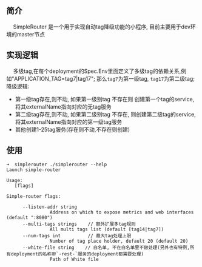## 简介
&emsp; SimpleRouter 是一个用于实现自动tag降级功能的小程序, 目前主要用于dev环境的master节点

## 实现逻辑
&emsp; 多级tag,在每个deployment的Spec.Env里面定义了多级tag的依赖关系,例如"APPLICATION_TAG=tag7|tag17"; 那么`tag7`为第一级tag, `tag17`为第二级tag; 降级逻辑:
- 第一级tag存在,则不动, 如果第一级别tag 不存在则 创建第一个tag的service,将其externalName指向对应的无tag服务
- 第二级tag存在,则不动, 如果第二级别tag 不存在, 则创建第二级tag的service, 将其externalName指向对应的第一级tag服务
- 其他创建1-25tag服务(存在则不动,不存在则创建)

## 使用
```
➜  simplerouter ./simplerouter --help
Launch simple-router

Usage:
   [flags]

Simple-router flags:

      --listen-addr string
                Address on which to expose metrics and web interfaces (default ":8080")
      --multi-tags strings    // 额外扩展多tag规则
                All multi tags list (default [tag14|tag7])
      --num-tags int          // 最大tag处理上限
                Number of tag place holder, default 20 (default 20)
      --white-file string    // 白名单, 不在白名单里不做处理(另外也有特例,所有deployment的名称带`-rest-`服务的deployment都需要处理)
                Path of White file
```
